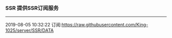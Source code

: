 ### SSR 提供SSR订阅服务
---
2019-08-05 10:32:22 订阅:https://raw.githubusercontent.com/King-1025/server/SSR/DATA
